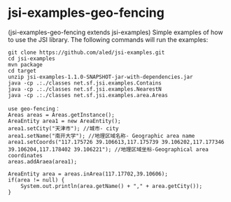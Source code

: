 jsi-examples-geo-fencing
============
(jsi-examples-geo-fencing extends jsi-examples)
Simple examples of how to use the JSI library. The following commands will run the examples:

    git clone https://github.com/aled/jsi-examples.git
    cd jsi-examples
    mvn package
    cd target
    unzip jsi-examples-1.1.0-SNAPSHOT-jar-with-dependencies.jar
    java -cp .:./classes net.sf.jsi.examples.Contains
    java -cp .:./classes net.sf.jsi.examples.NearestN   
    java -cp .:./classes net.sf.jsi.examples.area.Areas
    
    use geo-fencing：
    Areas areas = Areas.getInstance();
	AreaEntity area1 = new AreaEntity();
	area1.setCity("天津市"); //城市- city
	area1.setName("南开大学"); //地理区域名称- Geographic area name
	area1.setCoords("117.175726 39.106613,117.175739 39.106202,117.177346 39.106204,117.178402 39.106221"); //地理区域坐标-Geographical area coordinates
	areas.addAraea(area1);
	
	AreaEntity area = areas.inArea(117.17702,39.10606);
	if(area != null) {
		System.out.println(area.getName() + "," + area.getCity());
	}
